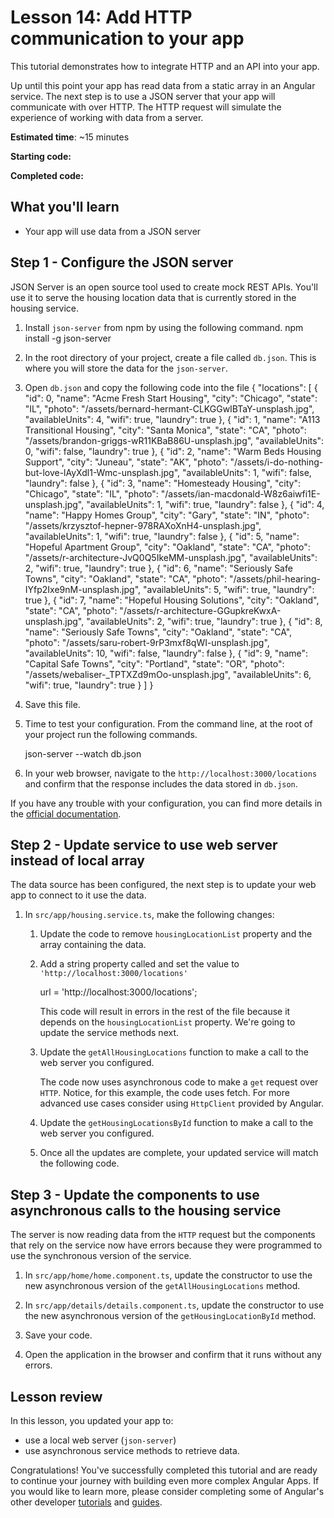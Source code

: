 # Lesson 14: Add HTTP communication to your app

This tutorial demonstrates how to integrate HTTP and an API into your app. 

Up until this point your app has read data from a static array in an Angular service. The next step is to use a JSON server that your app will communicate with over HTTP. The HTTP request will simulate the experience of working with data from a server.

**Estimated time**: ~15 minutes

**Starting code:** <live-example name="first-app-lesson-06"></live-example>

**Completed code:** <live-example name="first-app-lesson-07"></live-example>

## What you'll learn

*  Your app will use data from a JSON server

## Step 1 - Configure the JSON server
JSON Server is an open source tool used to create mock REST APIs. You'll use it to serve the housing location data that is currently stored in the housing service.

1.  Install `json-server` from npm by using the following command.
    <code-example language="bash" format="bash">
        npm install -g json-server
    </code-example>

1.  In the root directory of your project, create a file called `db.json`. This is where you will store the data for the `json-server`.

1.  Open `db.json` and copy the following code into the file
    <code-example language="json" format="json">
        {
            "locations": [
                {
                    "id": 0,
                    "name": "Acme Fresh Start Housing",
                    "city": "Chicago",
                    "state": "IL",
                    "photo": "/assets/bernard-hermant-CLKGGwIBTaY-unsplash.jpg",
                    "availableUnits": 4,
                    "wifi": true,
                    "laundry": true
                },
                {
                    "id": 1,
                    "name": "A113 Transitional Housing",
                    "city": "Santa Monica",
                    "state": "CA",
                    "photo": "/assets/brandon-griggs-wR11KBaB86U-unsplash.jpg",
                    "availableUnits": 0,
                    "wifi": false,
                    "laundry": true
                },
                {
                    "id": 2,
                    "name": "Warm Beds Housing Support",
                    "city": "Juneau",
                    "state": "AK",
                    "photo": "/assets/i-do-nothing-but-love-lAyXdl1-Wmc-unsplash.jpg",
                    "availableUnits": 1,
                    "wifi": false,
                    "laundry": false
                },
                {
                    "id": 3,
                    "name": "Homesteady Housing",
                    "city": "Chicago",
                    "state": "IL",
                    "photo": "/assets/ian-macdonald-W8z6aiwfi1E-unsplash.jpg",
                    "availableUnits": 1,
                    "wifi": true,
                    "laundry": false
                },
                {
                    "id": 4,
                    "name": "Happy Homes Group",
                    "city": "Gary",
                    "state": "IN",
                    "photo": "/assets/krzysztof-hepner-978RAXoXnH4-unsplash.jpg",
                    "availableUnits": 1,
                    "wifi": true,
                    "laundry": false
                },
                {
                    "id": 5,
                    "name": "Hopeful Apartment Group",
                    "city": "Oakland",
                    "state": "CA",
                    "photo": "/assets/r-architecture-JvQ0Q5IkeMM-unsplash.jpg",
                    "availableUnits": 2,
                    "wifi": true,
                    "laundry": true
                },
                {
                    "id": 6,
                    "name": "Seriously Safe Towns",
                    "city": "Oakland",
                    "state": "CA",
                    "photo": "/assets/phil-hearing-IYfp2Ixe9nM-unsplash.jpg",
                    "availableUnits": 5,
                    "wifi": true,
                    "laundry": true
                },
                {
                    "id": 7,
                    "name": "Hopeful Housing Solutions",
                    "city": "Oakland",
                    "state": "CA",
                    "photo": "/assets/r-architecture-GGupkreKwxA-unsplash.jpg",
                    "availableUnits": 2,
                    "wifi": true,
                    "laundry": true
                },
                {
                    "id": 8,
                    "name": "Seriously Safe Towns",
                    "city": "Oakland",
                    "state": "CA",
                    "photo": "/assets/saru-robert-9rP3mxf8qWI-unsplash.jpg",
                    "availableUnits": 10,
                    "wifi": false,
                    "laundry": false
                },
                {
                    "id": 9,
                    "name": "Capital Safe Towns",
                    "city": "Portland",
                    "state": "OR",
                    "photo": "/assets/webaliser-_TPTXZd9mOo-unsplash.jpg",
                    "availableUnits": 6,
                    "wifi": true,
                    "laundry": true
                }
            ]
        }
    </code-example>

1.  Save this file.

1.  Time to test your configuration. From the command line, at the root of your project run the following commands.

    <code-example language="bash" format="bash">
        json-server --watch db.json
    </code-example>

1.  In your web browser, navigate to the `http://localhost:3000/locations` and confirm that the response includes the data stored in `db.json`.

If you have any trouble with your configuration, you can find more details in the [official documentation](https://www.npmjs.com/package/json-server).

## Step 2 - Update service to use web server instead of local array
The data source has been configured, the next step is to update your web app to connect to it use the data.

1.  In `src/app/housing.service.ts`, make the following changes:

    1.  Update the code to remove `housingLocationList` property and the array containing the data.

    1.  Add a string property called and set the value to `'http://localhost:3000/locations'`
        
        <code-example anguage="javascript" format="javascript">
        url = 'http://localhost:3000/locations';
        </code-example>

        This code will result in errors in the rest of the file because it depends on the `housingLocationList` property. We're going to update the service methods next.

    1.  Update the `getAllHousingLocations` function to make a call to the web server you configured.

        <code-example header="" path="first-app-lesson-14/src/app/housing.service.ts" region="update-getAllHousingLocations"></code-example>

        The code now uses asynchronous code to make a `get` request over `HTTP`. Notice, for this example, the code uses fetch. For more advanced use cases consider using `HttpClient` provided by Angular.

    1.  Update the `getHousingLocationsById` function to make a call to the web server you configured.

        <code-example header="" path="first-app-lesson-14/src/app/housing.service.ts" region="update-getHousingLocationById"></code-example>

    1. Once all the updates are complete, your updated service will match the following code.

        <code-example header="Final version of housing.service.ts" path="first-app-lesson-14/src/app/housing.service.ts"></code-example>

## Step 3 - Update the components to use asynchronous calls to the housing service
The server is now reading data from the `HTTP` request but the components that rely on the service now have errors because they were programmed to use the synchronous version of the service.

1.  In `src/app/home/home.component.ts`, update the constructor to use the new asynchronous version of the `getAllHousingLocations` method.

    <code-example header="" path="first-app-lesson-14/src/app/home/home.component.ts" region="update-home-component-constructor"></code-example>

1.  In `src/app/details/details.component.ts`, update the constructor to use the new asynchronous version of the `getHousingLocationById` method.

    <code-example header="" path="first-app-lesson-14/src/app/details/details.component.ts" region="update-details-component-constructor"></code-example>

1. Save your code.

1. Open the application in the browser and confirm that it runs without any errors.

## Lesson review
In this lesson, you updated your app to:
* use a local web server (`json-server`)
* use asynchronous service methods to retrieve data.

Congratulations! You've successfully completed this tutorial and are ready to continue your journey with building even more complex Angular Apps. If you would like to learn more, please consider completing some of Angular's other developer [tutorials](tutorial) and [guides](/guide/developer-guide-overview).